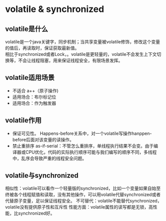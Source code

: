 # volatile & synchronized

## volatile是什么
volatile是一个java关键字，同步机制；当共享变量被volatile修饰，修改这个变量的值后，再读取时，保证获取最新值。  
相比于synchronized或者Lock，。volatile是更轻量的，volatile不会发生上下文切换等，不会让线程阻塞，用来保证线程安全，有限场景发挥。

## volatile适用场景
* 不适合 a++（原子操作)
* 适用场合：布尔标记位
* 适用场合：作为触发器

## volatile作用
* 保证可见性。
Happens-before关系中，对一个volatile写操作hanppen-before后面对该变量的读操作。
* 禁止重排序
as-if-serial：不管怎么重排序，单线程执行结果不会变。由于编译器或CPU优化，代码的实际执行顺序可能与我们编写的顺序不同，多线程中，乱序会导致严重的线程安全问题。

## volatile与synchronized

相似性：volatile可以看作一个轻量版的synchronized，比如一个变量如果自始至终被各个线程赋值和读取，没有其他操作，可以用volatile代替synchronized或者代替原子变量，足以保证线程安全。
不可替代：volatile不能替代synchronized，volatile没有提供原子性和互斥性
性能方面：volatile属性的读写都是无锁，高性能，比synchronized好。

